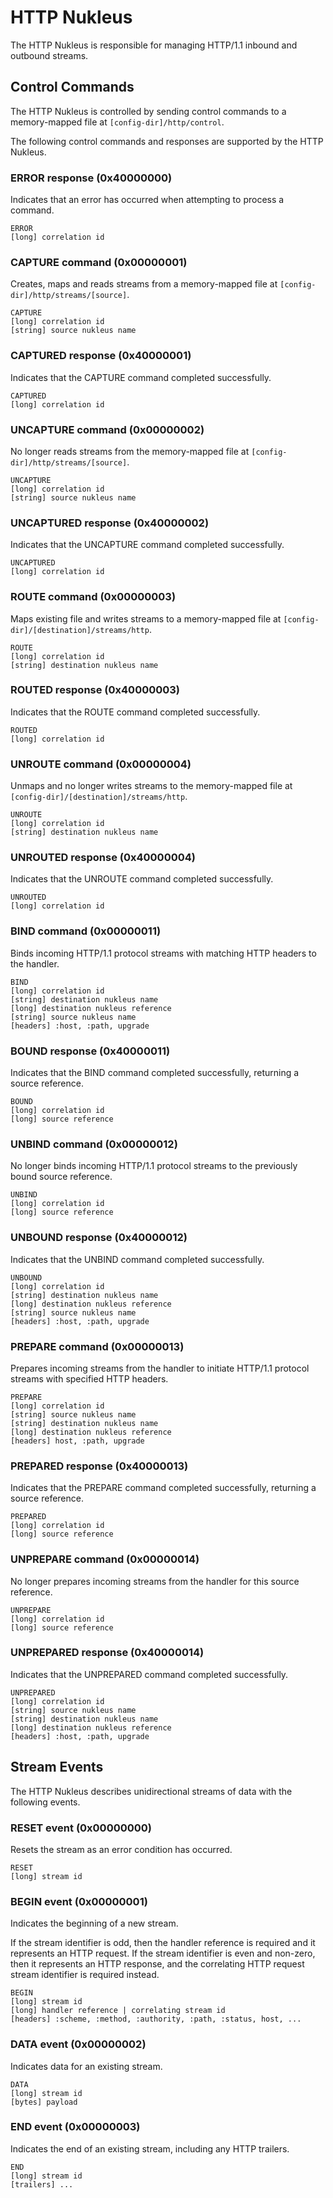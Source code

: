 # HTTP Nukleus

The HTTP Nukleus is responsible for managing HTTP/1.1 inbound and outbound streams.

## Control Commands
The HTTP Nukleus is controlled by sending control commands to a memory-mapped file at `[config-dir]/http/control`.

The following control commands and responses are supported by the HTTP Nukleus.

### ERROR response (0x40000000)
Indicates that an error has occurred when attempting to process a command. 

```
ERROR
[long] correlation id
```

### CAPTURE command (0x00000001)
Creates, maps and reads streams from a memory-mapped file at `[config-dir]/http/streams/[source]`.

```
CAPTURE
[long] correlation id
[string] source nukleus name
```

### CAPTURED response (0x40000001)
Indicates that the CAPTURE command completed successfully. 

```
CAPTURED
[long] correlation id
```

### UNCAPTURE command (0x00000002)
No longer reads streams from the memory-mapped file at `[config-dir]/http/streams/[source]`.

```
UNCAPTURE
[long] correlation id
[string] source nukleus name
```

### UNCAPTURED response (0x40000002)
Indicates that the UNCAPTURE command completed successfully. 

```
UNCAPTURED
[long] correlation id
```

### ROUTE command (0x00000003)
Maps existing file and writes streams to a memory-mapped file at `[config-dir]/[destination]/streams/http`.

```
ROUTE
[long] correlation id
[string] destination nukleus name
```

### ROUTED response (0x40000003)
Indicates that the ROUTE command completed successfully. 

```
ROUTED
[long] correlation id
```

### UNROUTE command (0x00000004)
Unmaps and no longer writes streams to the memory-mapped file at `[config-dir]/[destination]/streams/http`.

```
UNROUTE
[long] correlation id
[string] destination nukleus name
```

### UNROUTED response (0x40000004)
Indicates that the UNROUTE command completed successfully. 

```
UNROUTED
[long] correlation id
```

### BIND command (0x00000011)
Binds incoming HTTP/1.1 protocol streams with matching HTTP headers to the handler. 

```
BIND
[long] correlation id
[string] destination nukleus name
[long] destination nukleus reference
[string] source nukleus name
[headers] :host, :path, upgrade
```

### BOUND response (0x40000011)
Indicates that the BIND command completed successfully, returning a source reference. 

```
BOUND
[long] correlation id
[long] source reference
```

### UNBIND command (0x00000012)
No longer binds incoming HTTP/1.1 protocol streams to the previously bound source reference.

```
UNBIND
[long] correlation id
[long] source reference
```

### UNBOUND response (0x40000012)
Indicates that the UNBIND command completed successfully. 

```
UNBOUND
[long] correlation id
[string] destination nukleus name
[long] destination nukleus reference
[string] source nukleus name
[headers] :host, :path, upgrade
```

### PREPARE command (0x00000013)
Prepares incoming streams from the handler to initiate HTTP/1.1 protocol streams with specified HTTP headers.

```
PREPARE
[long] correlation id
[string] source nukleus name
[string] destination nukleus name
[long] destination nukleus reference
[headers] host, :path, upgrade
```

### PREPARED response (0x40000013)
Indicates that the PREPARE command completed successfully, returning a source reference. 

```
PREPARED
[long] correlation id
[long] source reference
```

### UNPREPARE command (0x00000014)
No longer prepares incoming streams from the handler for this source reference.

```
UNPREPARE
[long] correlation id
[long] source reference
```

### UNPREPARED response (0x40000014)
Indicates that the UNPREPARED command completed successfully. 

```
UNPREPARED
[long] correlation id
[string] source nukleus name
[string] destination nukleus name
[long] destination nukleus reference
[headers] :host, :path, upgrade
```

## Stream Events
The HTTP Nukleus describes unidirectional streams of data with the following events.

### RESET event (0x00000000)
Resets the stream as an error condition has occurred.

```
RESET
[long] stream id
```

### BEGIN event (0x00000001)
Indicates the beginning of a new stream.

If the stream identifier is odd, then the handler reference is required and it represents an HTTP request.
If the stream identifier is even and non-zero, then it represents an HTTP response, and the correlating HTTP 
request stream identifier is required instead.

```
BEGIN
[long] stream id
[long] handler reference | correlating stream id
[headers] :scheme, :method, :authority, :path, :status, host, ...
```

### DATA event (0x00000002)
Indicates data for an existing stream.

```
DATA
[long] stream id
[bytes] payload
```

### END event (0x00000003)
Indicates the end of an existing stream, including any HTTP trailers.

```
END
[long] stream id
[trailers] ...
```
